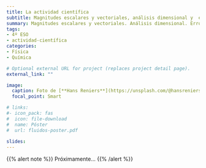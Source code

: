 ```yaml
---
title: La actividad científica
subtitle: Magnitudes escalares y vectoriales, análisis dimensional y  expresión de resultados
summary: Magnitudes escalares y vectoriales. Análisis dimensional. Errores en la medida. Expresión de resultados.
tags:
- 4º ESO
- actividad-científica
categories:
- Física
- Química

# Optional external URL for project (replaces project detail page).
external_link: ""

image:
  caption: Foto de [**Hans Reniers**](https://unsplash.com/@hansreniers) en [Unsplash](https://unsplash.com)
  focal_point: Smart

# links:
#- icon_pack: fas
#  icon: file-download
#  name: Póster
#  url: fluidos-poster.pdf
  
slides: 
---
```


{{% alert note %}}
Próximamente...
{{% /alert %}}